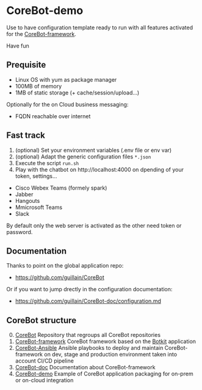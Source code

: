 # CoreBot-demo
Use to have configuration template ready to run with all features activated for
the [CoreBot-framework](https://github.com/guillain/CoreBot-framework.git).

Have fun

## Prequisite
- Linux OS with yum as package manager
- 100MB of memory
- 1MB of static storage (+ cache/session/upload...)

Optionally for the on Cloud business messaging:
- FQDN reachable over internet

## Fast track
1. (optional) Set your environment variables (.env file or env var)
2. (optional) Adapt the generic configuration files `*.json`
3. Execute the script `run.sh`
4. Play with the chatbot on http://localhost:4000 on dpending of your token, settings...
  - Cisco Webex Teams (formely spark)
  - Jabber
  - Hangouts
  - Mmicrosoft Teams
  - Slack

By default only the web server is activated as the other need token or password.

## Documentation
Thanks to point on the global application repo:
- https://github.com/guillain/CoreBot

Or if you want to jump drectly in the configuration documentation:
- https://github.com/guillain/CoreBot-doc/configuration.md

## CoreBot structure
0. [CoreBot](https://https://github.com/guillain/CoreBot)
   Repository that regroups all CoreBot repositories
1. [CoreBot-framework](https://github.com/guillain/CoreBot-framework)
   CoreBot framework based on the [Botkit](https://botkit.ai/) application
2. [CoreBot-Ansible](https://github.com/guillain/CoreBot-Ansible)
   Ansible playbooks to deploy and maintain CoreBot-framework on dev, stage and
   production environment taken into account CI/CD pipeline
3. [CoreBot-doc](https://github.com/guillain/CoreBot-doc)
   Documentation about CoreBot-framework
4. [CoreBot-demo](https://github.com/guillain/CoreBot-demo)
   Example of CoreBot application packaging for on-prem or on-cloud integration

